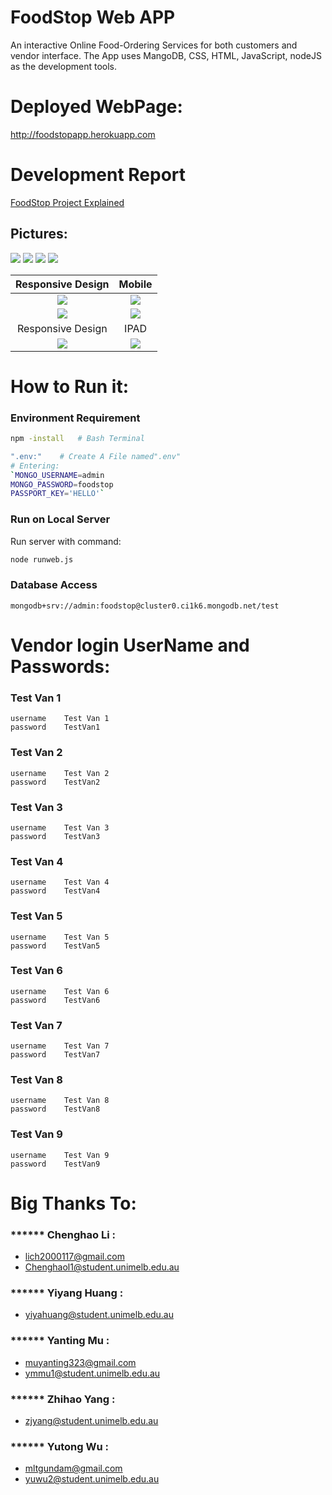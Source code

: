 # FoodStop Web APP
An interactive Online Food-Ordering Services for both customers and vendor interface.
The App uses MangoDB, CSS, HTML, JavaScript, nodeJS as the development tools.


# Deployed WebPage:
http://foodstopapp.herokuapp.com


# Development Report
[FoodStop Project Explained](/FoodStop_Architecture.pdf)


## Pictures:
![](gitpics/pc1.png)
![](gitpics/pc2.png)
![](gitpics/pc3.png)
![](gitpics/pc4.png)

Responsive Design             |  Mobile
:-------------------------:|:-------------------------:
![](gitpics/iphone1.png)  |  ![](gitpics/iphone2.png)
![](gitpics/iphone3.png)  |  ![](gitpics/iphone4.png)
Responsive Design             |  IPAD
![](gitpics/pad1.png)  |  ![](gitpics/pad2.png)


# How to Run it:
### Environment Requirement
```bash
npm -install   # Bash Terminal
```
```bash
".env:"    # Create A File named".env"
# Entering:
`MONGO_USERNAME=admin
MONGO_PASSWORD=foodstop
PASSPORT_KEY='HELLO'`
```
### Run on Local Server
Run server with command:
```bash
node runweb.js
```
### Database Access
```
mongodb+srv://admin:foodstop@cluster0.ci1k6.mongodb.net/test
```

# Vendor login UserName and Passwords:
### Test Van 1
```
username    Test Van 1
password    TestVan1
```
### Test Van 2
```
username    Test Van 2
password    TestVan2
```
### Test Van 3
```
username    Test Van 3
password    TestVan3
```
### Test Van 4
```
username    Test Van 4
password    TestVan4
```
### Test Van 5
```
username    Test Van 5
password    TestVan5
```
### Test Van 6
```
username    Test Van 6
password    TestVan6
```
### Test Van 7
```
username    Test Van 7
password    TestVan7
```
### Test Van 8
```
username    Test Van 8
password    TestVan8
```
### Test Van 9
```
username    Test Van 9
password    TestVan9
```



# Big Thanks To:
### ****** Chenghao Li :
 * lich2000117@gmail.com
 * Chenghaol1@student.unimelb.edu.au <br />
### ****** Yiyang Huang :
 * yiyahuang@student.unimelb.edu.au <br />
### ****** Yanting Mu :
 * muyanting323@gmail.com
 * ymmu1@student.unimelb.edu.au <br />
### ******  Zhihao Yang :
 * zjyang@student.unimelb.edu.au <br />
### ******  Yutong Wu :
 * mltgundam@gmail.com
 * yuwu2@student.unimelb.edu.au <br />
